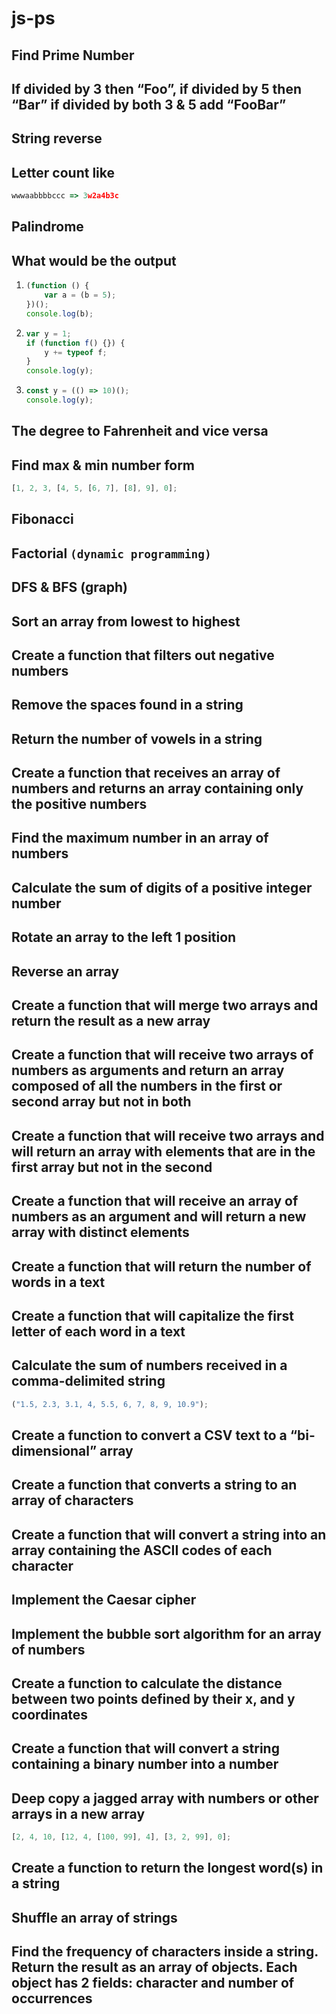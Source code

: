 # js-ps

## Find Prime Number

## If divided by 3 then “Foo”, if divided by 5 then “Bar” if divided by both 3 & 5 add “FooBar”

## String reverse

## Letter count like

```javascript
wwwaabbbbccc => 3w2a4b3c
```

## Palindrome

## What would be the output

1. ```javascript
   (function () {
       var a = (b = 5);
   })();
   console.log(b);
   ```

1. ```javascript
   var y = 1;
   if (function f() {}) {
       y += typeof f;
   }
   console.log(y);
   ```

1. ```javascript
   const y = (() => 10)();
   console.log(y);
   ```

## The degree to Fahrenheit and vice versa

## Find max & min number form

```javascript
[1, 2, 3, [4, 5, [6, 7], [8], 9], 0];
```

## Fibonacci

## Factorial `(dynamic programming)`

## DFS & BFS (graph)

## Sort an array from lowest to highest

## Create a function that filters out negative numbers

## Remove the spaces found in a string

## Return the number of vowels in a string

## Create a function that receives an array of numbers and returns an array containing only the positive numbers

## Find the maximum number in an array of numbers

## Calculate the sum of digits of a positive integer number

## Rotate an array to the left 1 position

## Reverse an array

## Create a function that will merge two arrays and return the result as a new array

## Create a function that will receive two arrays of numbers as arguments and return an array composed of all the numbers in the first or second array but not in both

## Create a function that will receive two arrays and will return an array with elements that are in the first array but not in the second

## Create a function that will receive an array of numbers as an argument and will return a new array with distinct elements

## Create a function that will return the number of words in a text

## Create a function that will capitalize the first letter of each word in a text

## Calculate the sum of numbers received in a comma-delimited string

```javascript
("1.5, 2.3, 3.1, 4, 5.5, 6, 7, 8, 9, 10.9");
```

## Create a function to convert a CSV text to a “bi-dimensional” array

## Create a function that converts a string to an array of characters

## Create a function that will convert a string into an array containing the ASCII codes of each character

## Implement the Caesar cipher

## Implement the bubble sort algorithm for an array of numbers

## Create a function to calculate the distance between two points defined by their x, and y coordinates

## Create a function that will convert a string containing a binary number into a number

## Deep copy a jagged array with numbers or other arrays in a new array

```javascript
[2, 4, 10, [12, 4, [100, 99], 4], [3, 2, 99], 0];
```

## Create a function to return the longest word(s) in a string

## Shuffle an array of strings

## Find the frequency of characters inside a string. Return the result as an array of objects. Each object has 2 fields: character and number of occurrences
